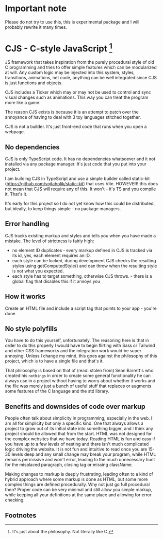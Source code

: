 # Important note
Please do not try to use this, this is experimental package and I will probably rewrite it many times.

# CJS - C-style JavaScript [^1]

JS framework that takes inspiration from the purely procedural style of old C programming and tries to offer simple features which can be modularized at will.
Any custom logic may be injected into this system, styles, transitions, animations, net code, anything can be well integrated since CJS is just functions and objects.

CJS includes a Ticker which may or may not be used to control and sync visual changes such as animations. This way you can treat the program more like a game.

The reason CJS exists is because it is an attempt to patch over the annoyance of having to deal with 3 toy languages stitched together.

CJS is not a builder. It's just front-end code that runs when you open a webpage.

## No dependencies

CJS is only TypeScript code. It has no dependencies whatsoever and it not installed via any package manager. It's just code that you put into your project. 

I am building CJS in TypeScript and use a simple builder called static-kit (https://github.com/vojtaholik/static-kit) that uses Vite.
HOWEVER! this does not mean that CJS will require any of this. It won't - it's TS and you compile it. That's it.

It's early for this project so I do not yet know how this could be distributed, but ideally, to keep things simple - no package managers.

## Error handling

CJS tracks existing markup and styles and tells you when you have made a mistake. The level of strictness is fairly high:
- no element ID duplicates - every markup defined in CJS is tracked via its id, yes, each element requires an ID.
- each style can be locked, during development CJS checks the resulting styles using getComputedStyle() and can throw when the resulting style is not what you expected.
- each style has to target something, otherwise CJS throws. - there is a global flag that disables this if it annoys you

## How it works

Create an HTML file and include a script tag that points to your app - you're done.

## No style polyfills

You have to do this yourself, unfortunately. The reasoning here is that in order to do this properly I would have to begin flirting with Sass or Tailwind and other CSS frameworks and
the integration work would be super annoying. Unless I change my mind, this goes against the philosophy of this project, which is to have a single file and that's it.

That philosophy is based on that of (read: stolen from) Sean Barrett's who created his `nothings` in order to create some general functionality he can always use in a project without having to worry about whether it works and the file was merely just a bunch of useful stuff that replaces or augments some features of the C language and the std library.

## Benefits and downsides of code over markup

People often talk about simplicity in programming, especially in the web. I am all for simplicity but only a specific kind. One that always allows a project to grow out of its initial state into something bigger, and I think any project should be allowed that from the start. HTML was not designed for the complex websites that we have today. Reading HTML is fun and easy if you have up to a few levels of nesting and there isn't much complicated logic driving the website. It is not fun and intuitive to read once you are 15-30 levels deep and any small change may break your program, while HTML remains permissive and won't error, leading to the much unnecessary hunt for the misplaced paragraph, closing tag or missing className.

Making changes to markup is deeply frustrating, leading often to a kind of hybrid approach where some markup is done as HTML, but some more complex things are defined procedurally. Why not just go full procedural then? Proper code can be very minimal and still allow you simple markup, while keeping all your definitions at the same place and allowing for error checking.

## Footnotes
[^1]: It's just about the philosophy. Not literally like C.